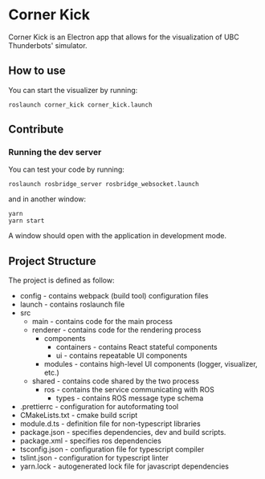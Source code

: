 # Corner Kick

Corner Kick is an Electron app that allows for the visualization of UBC Thunderbots' simulator.

## How to use

You can start the visualizer by running:

```
roslaunch corner_kick corner_kick.launch
```

## Contribute

### Running the dev server

You can test your code by running:

```
roslaunch rosbridge_server rosbridge_websocket.launch
```

and in another window:

```
yarn
yarn start
```

A window should open with the application in development mode.

## Project Structure

The project is defined as follow:

-   config - contains webpack (build tool) configuration files
-   launch - contains roslaunch file
-   src
    -   main - contains code for the main process
    -   renderer - contains code for the rendering process
        -   components
            -   containers - contains React stateful components
            -   ui - contains repeatable UI components
        -   modules - contains high-level UI components (logger, visualizer, etc.)
    -   shared - contains code shared by the two process
        -   ros - contains the service communicating with ROS
            -   types - contains ROS message type schema
-   .prettierrc - configuration for autoformating tool
-   CMakeLists.txt - cmake build script
-   module.d.ts - definition file for non-typescript libraries
-   package.json - specifies dependencies, dev and build scripts.
-   package.xml - specifies ros dependencies
-   tsconfig.json - configuration file for typescript compiler
-   tslint.json - configuration for typescript linter
-   yarn.lock - autogenerated lock file for javascript dependencies
